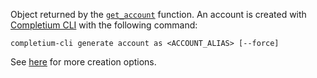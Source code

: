 Object returned by the [`get_account`](/docs/tests/apis/experiment#get_accounta) function. An account is created with [Completium CLI](https://completium.com/docs/cli) with the following command:

```completium
completium-cli generate account as <ACCOUNT_ALIAS> [--force]
```

See [here](https://completium.com/docs/cli) for more creation options.